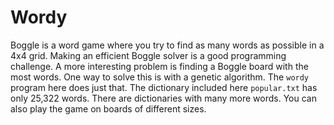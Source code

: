 Wordy
=====

Boggle is a word game where you try to find as many words as possible in a 4x4
grid. Making an efficient Boggle solver is a good programming challenge. A more
interesting problem is finding a Boggle board with the most words. One way to
solve this is with a genetic algorithm. The `wordy` program here does just
that. The dictionary included here `popular.txt` has only 25,322 words. There
are dictionaries with many more words. You can also play the game on boards of
different sizes.
